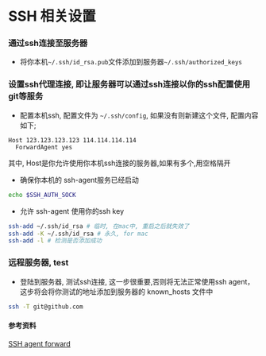 # SSH 相关设置

### 通过ssh连接至服务器

- 将你本机`~/.ssh/id_rsa.pub`文件添加到服务器`~/.ssh/authorized_keys`

### 设置ssh代理连接, 即让服务器可以通过ssh连接以你的ssh配置使用git等服务

- 配置本机ssh, 配置文件为 `~/.ssh/config`, 如果没有则新建这个文件, 配置内容如下;

```
Host 123.123.123.123 114.114.114.114
  ForwardAgent yes
```

其中, Host是你允许使用你本机ssh连接的服务器,如果有多个,用空格隔开

* 确保你本机的 ssh-agent服务已经启动

```bash
echo $SSH_AUTH_SOCK
```

* 允许 ssh-agent 使用你的ssh key

```bash
ssh-add ~/.ssh/id_rsa # 临时, 在mac中, 重启之后就失效了
ssh-add -K ~/.ssh/id_rsa # 永久, for mac
ssh-add -l # 检测是否添加成功
```

### 远程服务器, test

* 登陆到服务器, 测试ssh连接, 这一步很重要,否则将无法正常使用ssh agent，这步将会将你测试的地址添加到服务器的 known_hosts 文件中

```bash
ssh -T git@github.com
```

#### 参考资料

[SSH agent forward](https://developer.github.com/guides/using-ssh-agent-forwarding/)
